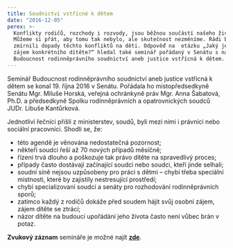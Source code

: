 ```yaml
---
title: Soudnictví vstřícné k dětem
date: "2016-12-05"
perex: >-
  Konflikty rodičů, rozchody i rozvody, jsou běžnou součástí našeho života.
  Můžeme si přát, aby tomu tak nebylo, ale skutečnost nezměníme. Rádi bychom ale
  zmírnili dopady těchto konfliktů na děti. Odpověď na  otázku „Jaký je nejlepší
  zájem konkrétního dítěte?“ hledal také seminář pořádaný v Senátu s názvem
  Budoucnost rodinněprávního soudnictví aneb justice vstřícná k dětem.
---
```


<p class="MsoNormal">Seminář Budoucnost rodinněprávního soudnictví aneb justice vstřícná k dětem se konal 19. října 2016 v Senátu. Pořádala ho místopředsedkyně Senátu Mgr. Miluše Horská, veřejná ochránkyně práv Mgr. Anna Šabatová, Ph.D. a předsedkyně Spolku rodinněprávních a opatrovnických soudců JUDr. Libuše Kantůrková. </p><p class="MsoNormal"></p><p class="MsoNormal">Jednotliví řečníci přišli z ministerstev, soudů, byli mezi nimi i právníci nebo sociální pracovníci. Shodli se, že: </p><p class="MsoNormal"></p><ul type="disc"><li class="MsoNormal">této agendě je věnována nedostatečná pozornost;</li><li class="MsoNormal">někteří soudci řeší až 70 nových případů měsíčně;</li><li class="MsoNormal">řízení trvá dlouho a poškozuje tak právo dítěte na spravedlivý proces;</li><li class="MsoNormal">případy často dostávají začínající soudci nebo soudci, kteří jinde selhali;</li><li class="MsoNormal">soudní síně nejsou uzpůsobeny pro práci s dětmi – chybí třeba speciální místnosti, které by zajistily nestresující prostředí;</li><li class="MsoNormal">chybí specializovaní soudci a senáty pro rozhodování rodinněprávních sporů;</li><li class="MsoNormal">zatímco každý z rodičů dokáže před soudem hájit svůj osobní zájem, zájem dítěte se ztrácí;</li><li class="MsoNormal">názor dítěte na budoucí upořádání jeho života často není vůbec brán v potaz.</li></ul><p class="MsoNormal"><strong>Zvukový záznam</strong> semináře je možné najít <strong><a href="https://www.youtube.com/watch?v=tmdNS76oxvI" target="_blank">zde</a></strong>. </p><p class="MsoNormal"><strong></strong></p>
